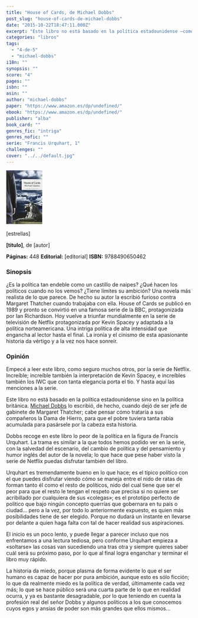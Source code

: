 ```yaml
---
title: "House of Cards, de Michael Dobbs"
post_slug: "house-of-cards-de-michael-dobbs"
date: "2015-10-22T18:47:11.000Z"
excerpt: "Este libro no está basado en la política estadounidense —como la serie de Netflix— sino en la británica. Dobbs lo escribió cuando dejó de ser jefe de gabinete de la Dama de Hierro; cabe pensar cómo trataría ésta a sus compañeros para que el pobre tuviera tanta rabia acumulada como para pasársele por la cabeza esta historia."
categories: "libros"
tags: 
  - "4-de-5"
  - "michael-dobbs"
i18n: ""
synopsis: ""
score: "4"
pages: ""
isbn: ""
asin: ""
author: "michael-dobbs"
paper: "https://www.amazon.es/dp/undefined/"
ebook: "https://www.amazon.es/dp/undefined/"
publisher: "alba"
book_card: ""
genres_fic: "intriga"
genres_nofic: ""
serie: "Francis Urquhart, 1"
challenges: ""
cover: "../../default.jpg"
---
```


![[titulo-foto]](images/house-cards-p.jpg)

\[estrellas\]

**\[titulo\]**, de \[autor\]

**Páginas:** 448 **Editorial:** \[editorial\] **ISBN:** 9788490650462

### Sinopsis

¿Es la política tan endeble como un castillo de naipes? ¿Qué hacen los políticos cuando no los vemos? ¿Tiene límites su ambición? Una novela más realista de lo que parece. De hecho su autor la escribió furioso contra Margaret Thatcher cuando trabajaba con ella. House of Cards se publicó en 1989 y pronto se convirtió en una famosa serie de la BBC, protagonizada por Ian Richardson. Hoy vuelve a triunfar mundialmente en la serie de televisión de Netflix protagonizada por Kevin Spacey y adaptada a la política norteamericana. Una intriga política de alta intensidad que engancha al lector hasta el final. La ironía y el cinismo de esta apasionante historia da vértigo y a la vez nos hace sonreír.

### Opinión

Empecé a leer este libro, como seguro muchos otros, por la serie de Netflix. Increíble; increíble también la interpretación de Kevin Spacey, e increíbles también los IWC que con tanta elegancia porta el tío. Y hasta aquí las menciones a la serie.

Este libro no está basado en la política estadounidense sino en la política británica. [Michael Dobbs](http://fjp.es/autor/michael-dobbs) lo escribió, de hecho, cuando dejó de ser jefe de gabinete de Margaret Thatcher; cabe pensar cómo trataría a sus compañeros la Dama de Hierro, para que el pobre tuviera tanta rabia acumulada para pasársele por la cabeza esta historia.

Dobbs recoge en este libro lo peor de la política en la figura de Francis Urquhart. La trama es similar a la que todos hemos podido ver en la serie, con la salvedad del escenario, del cambio de política y del pensamiento y humor inglés del autor de la novela; lo que hace que pese haber visto la serie de Netflix puedas disfrutar también del libro.

Urquhart es tremendamente bueno en lo que hace; es el típico político con el que puedes disfrutar viendo cómo se maneja entre el nido de ratas de forman tanto él como el resto de políticos, nido del cual tiene que ser el peor para que el resto le tengan el respeto que precisa si no quiere ser acribillado por cualquiera de sus «colegas»; es el prototipo perfecto de político que bajo ningún concepto querrías que gobernara en tu país o ciudad… pero a la vez, por todo lo anteriormente expuesto, es quien más posibilidades tiene de ser elegido. Porque no dudará un instante en llevarse por delante a quien haga falta con tal de hacer realidad sus aspiraciones.

El inicio es un poco lento, y puede llegar a parecer incluso que nos enfrentamos a una lectura tediosa, pero conforme Urquhart empieza a «soltarse» las cosas van sucediendo una tras otra y siempre quieres saber cuál será su próximo paso, por lo que al final logra enganchar y terminar el libro muy rápido.

La historia da miedo, porque plasma de forma evidente lo que el ser humano es capaz de hacer por pura ambición, aunque esto es sólo ficción; lo que da realmente miedo es la política de verdad, últimamente cada vez más; lo que se hace público será una cuarta parte de lo que en realidad ocurra, y ya es bastante desagradable, por lo que teniendo en cuenta la profesión real del señor Dobbs y algunos políticos a los que conocemos cuyos egos y ansias de poder son más grandes que ellos mismos…
